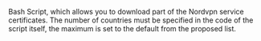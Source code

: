 Bash Script, which allows you to download part of the Nordvpn service certificates. 
The number of countries must be specified in the code of the script itself, the maximum is set to the default from the proposed list. 
